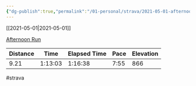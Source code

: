 ```yaml
---
{"dg-publish":true,"permalink":"/01-personal/strava/2021-05-01-afternoon-run/"}
---
```



[[2021-05-01\|2021-05-01]]

[Afternoon Run](https://www.strava.com/activities/5226894933)

| Distance | Time    | Elapsed Time | Pace | Elevation |
| -------- | ------- | ------------ | ---- | --------- |
| 9.21     | 1:13:03 | 1:16:38      | 7:55 | 866       |




#strava
